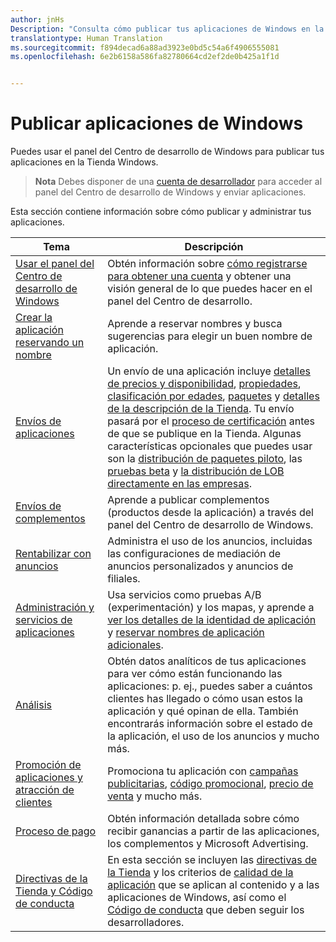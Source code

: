 ```yaml
---
author: jnHs
Description: "Consulta cómo publicar tus aplicaciones de Windows en la Tienda Windows."
translationtype: Human Translation
ms.sourcegitcommit: f894decad6a88ad3923e0bd5c54a6f4906555081
ms.openlocfilehash: 6e2b6158a586fa82780664cd2ef2de0b425a1f1d


---
```


# Publicar aplicaciones de Windows

Puedes usar el panel del Centro de desarrollo de Windows para publicar tus aplicaciones en la Tienda Windows. 

> **Nota** Debes disponer de una [cuenta de desarrollador](http://go.microsoft.com/fwlink/p/?LinkId=615100) para acceder al panel del Centro de desarrollo de Windows y enviar aplicaciones.

Esta sección contiene información sobre cómo publicar y administrar tus aplicaciones.

| **Tema** | **Descripción** |
|-----------|-----------------|
| [Usar el panel del Centro de desarrollo de Windows](using-the-windows-dev-center-dashboard.md) | Obtén información sobre [cómo registrarse para obtener una cuenta](opening-a-developer-account.md) y obtener una visión general de lo que puedes hacer en el panel del Centro de desarrollo. |
| [Crear la aplicación reservando un nombre](create-your-app-by-reserving-a-name.md) | Aprende a reservar nombres y busca sugerencias para elegir un buen nombre de aplicación. |
| [Envíos de aplicaciones](app-submissions.md) | Un envío de una aplicación incluye [detalles de precios y disponibilidad](set-app-pricing-and-availability.md), [propiedades](enter-app-properties.md), [clasificación por edades](age-ratings.md), [paquetes](upload-app-packages.md) y [detalles de la descripción de la Tienda](create-app-store-listings.md). Tu envío pasará por el [proceso de certificación](the-app-certification-process.md) antes de que se publique en la Tienda. Algunas características opcionales que puedes usar son la [distribución de paquetes piloto](package-flights.md), las [pruebas beta](beta-testing-and-targeted-distribution.md) y [la distribución de LOB directamente en las empresas](distribute-lob-apps-to-enterprises.md). |
| [Envíos de complementos](add-on-submissions.md) | Aprende a publicar complementos (productos desde la aplicación) a través del panel del Centro de desarrollo de Windows. |
| [Rentabilizar con anuncios](monetize-with-ads.md) | Administra el uso de los anuncios, incluidas las configuraciones de mediación de anuncios personalizados y anuncios de filiales. |
| [Administración y servicios de aplicaciones](app-management-and-services.md) | Usa servicios como pruebas A/B (experimentación) y los mapas, y aprende a [ver los detalles de la identidad de aplicación](view-app-identity-details.md) y [reservar nombres de aplicación adicionales](manage-app-names.md). |
| [Análisis](analytics.md) | Obtén datos analíticos de tus aplicaciones para ver cómo están funcionando las aplicaciones: p. ej., puedes saber a cuántos clientes has llegado o cómo usan estos la aplicación y qué opinan de ella. También encontrarás información sobre el estado de la aplicación, el uso de los anuncios y mucho más. |
| [Promoción de aplicaciones y atracción de clientes](app-promotion-and-customer-engagement.md) | Promociona tu aplicación con [campañas publicitarias](create-an-ad-campaign-for-your-app.md), [código promocional](generate-promotional-codes.md), [precio de venta](put-apps-and-add-ons-on-sale.md) y mucho más. 
| [Proceso de pago](getting-paid-apps.md) | Obtén información detallada sobre cómo recibir ganancias a partir de las aplicaciones, los complementos y Microsoft Advertising. |
| [Directivas de la Tienda y Código de conducta](https://msdn.microsoft.com/library/windows/apps/dn764939.aspx) | En esta sección se incluyen las [directivas de la Tienda](https://msdn.microsoft.com/library/windows/apps/dn764944.aspx) y los criterios de [calidad de la aplicación](https://msdn.microsoft.com/library/windows/apps/mt652261.aspx) que se aplican al contenido y a las aplicaciones de Windows, así como el [Código de conducta](https://msdn.microsoft.com/library/windows/apps/dn764941.aspx) que deben seguir los desarrolladores. |
 



<!--HONumber=Nov16_HO1-->


